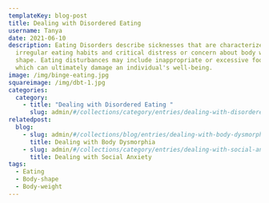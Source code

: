 ```yaml
---
templateKey: blog-post
title: Dealing with Disordered Eating
username: Tanya
date: 2021-06-10
description: Eating Disorders describe sicknesses that are characterized by
  irregular eating habits and critical distress or concern about body weight or
  shape. Eating disturbances may include inappropriate or excessive food intake
  which can ultimately damage an individual's well-being.
image: /img/binge-eating.jpg
squareimage: /img/dbt-1.jpg
categories:
  category:
    - title: "Dealing with Disordered Eating "
      slug: admin/#/collections/category/entries/dealing-with-disordered-eating
relatedpost:
  blog:
    - slug: admin/#/collections/blog/entries/dealing-with-body-dysmorphia?ref=workflow
      title: Dealing with Body Dysmorphia
    - slug: admin/#/collections/category/entries/dealing-with-social-anxiety?ref=workflow
      title: Dealing with Social Anxiety
tags:
  - Eating
  - Body-shape
  - Body-weight
---
```

<!--StartFragment-->

<!--EndFragment-->